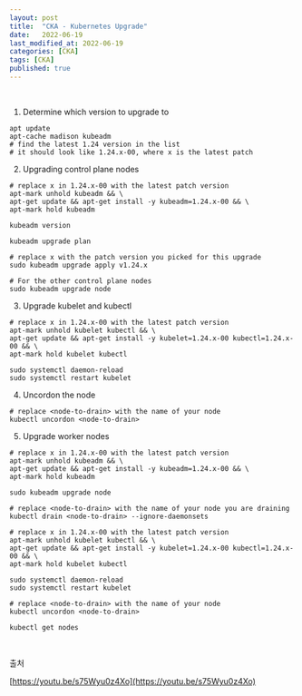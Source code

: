```yaml
---
layout: post
title:  "CKA - Kubernetes Upgrade"
date:   2022-06-19
last_modified_at: 2022-06-19
categories: [CKA]
tags: [CKA]
published: true
---
```


<br/>

1. Determine which version to upgrade to

```shell
apt update
apt-cache madison kubeadm
# find the latest 1.24 version in the list
# it should look like 1.24.x-00, where x is the latest patch
```

2. Upgrading control plane nodes

```shell
# replace x in 1.24.x-00 with the latest patch version
apt-mark unhold kubeadm && \
apt-get update && apt-get install -y kubeadm=1.24.x-00 && \
apt-mark hold kubeadm
 
kubeadm version
 
kubeadm upgrade plan
 
# replace x with the patch version you picked for this upgrade
sudo kubeadm upgrade apply v1.24.x

# For the other control plane nodes
sudo kubeadm upgrade node
```

3. Upgrade kubelet and kubectl

```shell
# replace x in 1.24.x-00 with the latest patch version
apt-mark unhold kubelet kubectl && \
apt-get update && apt-get install -y kubelet=1.24.x-00 kubectl=1.24.x-00 && \
apt-mark hold kubelet kubectl

sudo systemctl daemon-reload
sudo systemctl restart kubelet
```

4. Uncordon the node

```shell
# replace <node-to-drain> with the name of your node
kubectl uncordon <node-to-drain>
```

5. Upgrade worker nodes

```shell
# replace x in 1.24.x-00 with the latest patch version
apt-mark unhold kubeadm && \
apt-get update && apt-get install -y kubeadm=1.24.x-00 && \
apt-mark hold kubeadm

sudo kubeadm upgrade node

# replace <node-to-drain> with the name of your node you are draining
kubectl drain <node-to-drain> --ignore-daemonsets

# replace x in 1.24.x-00 with the latest patch version
apt-mark unhold kubelet kubectl && \
apt-get update && apt-get install -y kubelet=1.24.x-00 kubectl=1.24.x-00 && \
apt-mark hold kubelet kubectl

sudo systemctl daemon-reload
sudo systemctl restart kubelet

# replace <node-to-drain> with the name of your node
kubectl uncordon <node-to-drain>

kubectl get nodes
```

<br/>

출처

[https://youtu.be/s75Wyu0z4Xo](https://youtu.be/s75Wyu0z4Xo)